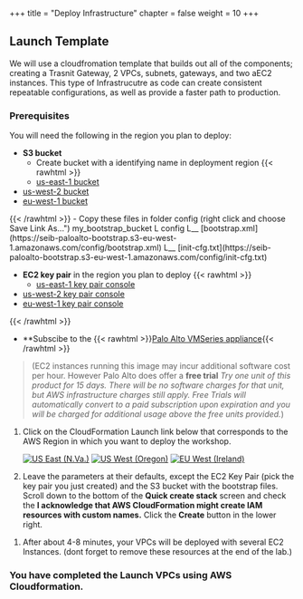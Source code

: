 +++
title = "Deploy Infrastructure"
chapter = false
weight = 10
+++

## Launch Template

We will use a cloudfromation template that builds out all of the components; creating a Trasnit Gateway, 2 VPCs, subnets, gateways, and two aEC2 instances. This type of Infrastrucutre as code can create consistent repeatable configurations, as well as provide a faster path to production.

### Prerequisites ###
You will need the following in the region you plan to deploy:
- **S3 bucket** 
  - Create bucket with a identifying name in deployment region
  {{< rawhtml >}}
  <ul><li><a href="https://s3.console.aws.amazon.com/s3/bucket/create?region=us-east-1" target="_blank">us-east-1 bucket</a></li>
 <li><a href="https://s3.console.aws.amazon.com/s3/bucket/create?region=us-west-2" target="_blank">us-west-2 bucket</a></li>
 <li><a href="https://s3.console.aws.amazon.com/s3/bucket/create?region=eu-west-1" target="_blank">eu-west-1 bucket</a>
  </li></ul>
{{< /rawhtml >}}
  - Copy these files in folder config (right click and choose Save Link As...")
  my_bootstrap_bucket
    L config
      L__ [bootstrap.xml](https://seib-paloalto-bootstrap.s3-eu-west-1.amazonaws.com/config/bootstrap.xml)
      L__ [init-cfg.txt](https://seib-paloalto-bootstrap.s3-eu-west-1.amazonaws.com/config/init-cfg.txt)

- **EC2 key pair** in the region you plan to deploy
  {{< rawhtml >}}
  <ul><li><a href="https://us-east-1.console.aws.amazon.com/ec2/v2/home?region=us-east-1#CreateKeyPair:" target="_blank">us-east-1 key pair console</a></li>
 <li><a href="https://us-west-2.console.aws.amazon.com/ec2/v2/home?region=us-west-2#CreateKeyPair:" target="_blank">us-west-2 key pair console</a></li>
 <li><a href="https://eu-west-1.console.aws.amazon.com/ec2/v2/home?region=eu-west-1#CreateKeyPair:" target="_blank">eu-west-1 key pair console</a>
  </li></ul>
{{< /rawhtml >}}

- **Subscibe to the {{< rawhtml >}}<a href="https://aws.amazon.com/marketplace/pp/B083LH64T3?ref_=srh_res_product_title" target="_blank">Palo Alto VMSeries appliance</a>{{< /rawhtml >}}

>(EC2 instances running this image may incur additional software cost per hour. However Palo Alto does offer a **free trial** *Try one unit of this product for 15 days. There will be no software charges for that unit, but AWS infrastructure charges still apply. Free Trials will automatically convert to a paid subscription upon expiration and you will be charged for additional usage above the free units provided.*)

1. Click on the CloudFormation Launch link below that corresponds to the AWS Region in which you want to deploy the workshop.

   [![US East (N.Va.)](https://samdengler.github.io/cloudformation-launch-stack-button-svg/images/us-east-1.svg)](https://console.aws.amazon.com/cloudformation/home?region=us-east-1#/stacks/create/review?stackName=gwlblab&templateURL=https://{{<codebucket>}}.s3.amazonaws.com/networkingdemos-gwlbworkshop.yml&param_VMSeriesAMI=ami-0847cff6598da0a2f)
   [![US West (Oregon)](https://samdengler.github.io/cloudformation-launch-stack-button-svg/images/us-west-2.svg)](https://console.aws.amazon.com/cloudformation/home?region=us-west-2#/stacks/create/review?stackName=gwlblab&templateURL=https://{{<codebucket>}}.s3.amazonaws.com/networkingdemos-gwlbworkshop.yml&param_VMSeriesAMI=ami-0f8c3e2c1b7b4bcc9)
   [![EU West (Ireland)](https://samdengler.github.io/cloudformation-launch-stack-button-svg/images/eu-west-1.svg)](https://console.aws.amazon.com/cloudformation/home?region=us-east-1#/stacks/create/review?stackName=gwlblab&templateURL=https://{{<codebucket>}}.s3.amazonaws.com/networkingdemos-gwlbworkshop.yml&param_VMSeriesAMI=ami-00ad2b17de74dd860)


1. Leave the parameters at their defaults, except the EC2 Key Pair (pick the key pair you just created) and the S3 bucket with the bootstrap files. Scroll down to the bottom of the **Quick create stack** screen and check the **I acknowledge that AWS CloudFormation might create IAM resources with custom names.** Click the **Create** button in the lower right.

1) After about 4-8 minutes, your VPCs will be deployed with several EC2 Instances. (dont forget to remove these resources at the end of the lab.)

### You have completed the Launch VPCs using AWS Cloudformation.

